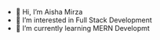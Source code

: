 - 👋 Hi, I’m Aisha Mirza
- 👀 I’m interested in Full Stack Development
- 🌱 I’m currently learning MERN Developmt

<!---
AishaMirza1/AishaMirza1 is a ✨ special ✨ repository because its `README.md` (this file) appears on your GitHub profile.
You can click the Preview link to take a look at your changes.
--->
